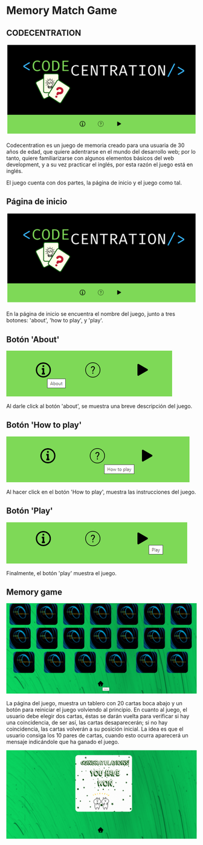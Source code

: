 # Memory Match Game

## CODECENTRATION

![codecentration](src/images/homepage.png)

Codecentration es un juego de memoria creado para una usuaria de 30 años de edad, que quiere adentrarse en el mundo del desarrollo web; por lo tanto, quiere familiarizarse con algunos elementos básicos del web development, y a su vez practicar el inglés, por esta razón el juego está en inglés.

El juego cuenta con dos partes, la página de inicio y el juego como tal.

## Página de inicio
![homepage](src\images\homepage.png)

En la página de inicio se encuentra el nombre del juego, junto a tres botones: 'about', 'how to play', y 'play'.

## Botón 'About'
![aboutbtn](src\images\aboutbtn.png)

Al darle click al botón 'about', se muestra una breve descripción del juego.

## Botón 'How to play'
![howToPlaybtn](src\images\howtobtn.png)
 
Al hacer click en el botón 'How to play', muestra las instrucciones del juego.

## Botón 'Play'
![playbtn](src\images\playbtn.png)

 Finalmente, el botón 'play' muestra el juego.

## Memory game
![game](src\images\game.png)

La página del juego, muestra un tablero con 20 cartas boca abajo y un botón para reiniciar el juego volviendo al principio. En cuanto al juego, el usuario debe elegir dos cartas, éstas se darán vuelta para verificar si hay una coincidencia, de ser así, las cartas desaparecerán; si no hay coincidencia, las cartas volverán a su posición inicial. La idea es que el usuario consiga los 10 pares de cartas, cuando esto ocurra aparecerá un mensaje indicándole que ha ganado el juego.

![message](src\images\message.png)
